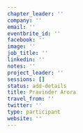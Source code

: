 ```yaml
---
chapter_leader: ''
company: ''
email: ''
eventbrite_id: ''
facebook: ''
image: ''
job_title: ''
linkedin: ''
notes: ''
project_leader: ''
sessions: []
status: add-details
title: Pravinder Arora
travel_from: ''
twitter: ''
type: participant
website: ''
---
```


<!-- put more details about participant here -->